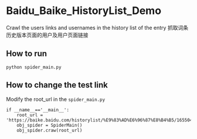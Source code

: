 # Baidu_Baike_HistoryList_Demo
Crawl the users links and usernames in the history list of the entry
抓取词条历史版本页面的用户及用户页面链接

## How to run
`python spider_main.py`

## How to change the test link
Modify the root_url in the `spider_main.py`

```
if __name__=='__main__':
    root_url = 'https://baike.baidu.com/historylist/%E9%83%AD%E6%96%87%E8%B4%B5/16550438'
    obj_spider = SpiderMain()
    obj_spider.craw(root_url)
```
